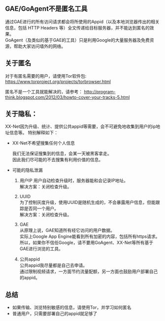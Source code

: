 ## GAE/GoAgent不是匿名工具

通过GAE进行的所有访问请求都会将所使用的Appid（以及本地浏览器传出的相关信息，包括 HTTP Headers 等）全文传递给目标服务器，并不能达到匿名的效果。   
GoAgent（及类似的基于GAE的工具）只是利用Google的大量服务器及免费资源，帮助大家访问墙外的网络。  

## 关于匿名
对于有匿名需要的用户，请使用Tor软件包:   
https://www.torproject.org/projects/torbrowser.html

匿名不是一个工具就能解决的，请参考：
http://program-think.blogspot.com/2012/03/howto-cover-your-tracks-5.html


## 关于隐私：
XX-Net因为升级、统计、提供公共appid等需要，会不可避免地收集到用户的ip地址信息等。
特别解释如下：  
+ XX-Net不希望搜集任何个人信息

  我们无法保证搜集到的信息，会某一天被黑客拿走。  
  因此我们尽可能的不去搜集有利用价值的信息。  

+ 可能的隐私泄漏

  1. 用户IP
  用户自动检查升级时，服务器能和会记录IP地址。  
  解决方案：关闭检查升级。  
  
  1. UUID  
  为了控制灰度升级，使用UUID是随机生成的，不会暴露用户信息，但能跟踪是否同一个用户。  
  解决方案：关闭检查升级。  

  1. GAE  
  从原理上说，GAE知道所有经它访问的用户数据。  
  实际上Google App Engine能看到所有加密的内容，包括所有https请求。  
  所以，如果你不信任Google，请不要用GoAgent、XX-Net等所有基于GAE进行浏览的工具。

  1. 公共appid  
  公共appid我尽量都是自己去申请。  
  通过限制视频请求，一方面节约流量配额，另一方面也鼓励用户部署自己的appid。  


## 总结
+ 如果传输、浏览特别敏感的信息，请使用Tor，并学习如何匿名
+ 普通用户，只需要部署自己的appid就足够了
